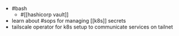 - #bash
	- #[[hashicorp vault]]
- learn about #sops for managing [[k8s]] secrets
- tailscale operator for k8s setup to communicate services on tailnet